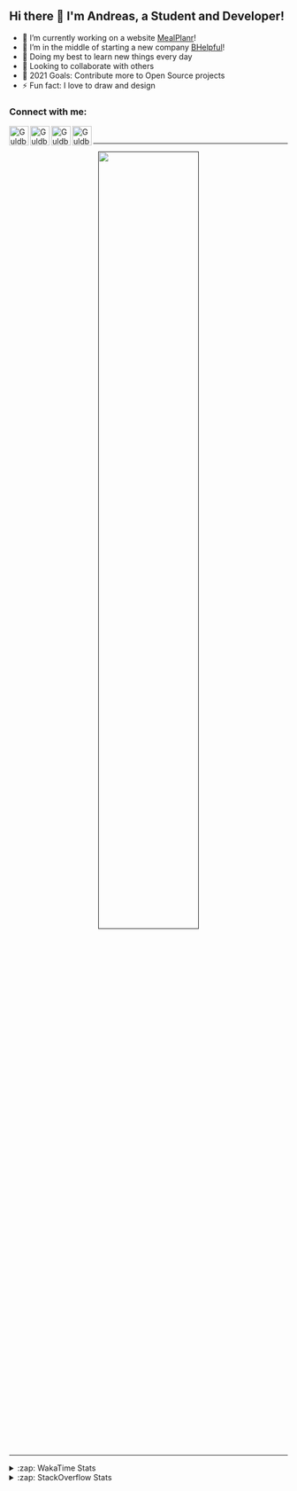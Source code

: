 ## Hi there 👋 I'm Andreas, a Student and Developer!

- 🔭 I’m currently working on a website [MealPlanr][MP]!
- 📑 I’m in the middle of starting a new company [BHelpful][BHelpful]!
- 🌱 Doing my best to learn new things every day
- 👯 Looking to collaborate with others
- 🥅 2021 Goals: Contribute more to Open Source projects
- ⚡ Fun fact: I love to draw and design

### Connect with me:

[<img align="left" alt="Guldberg | YouTube" width="35px" src="https://cdn1.iconfinder.com/data/icons/logotypes/32/youtube-512.png" />][youtube]
[<img align="left" alt="Guldberg | Twitter" width="35px" src="https://cdn1.iconfinder.com/data/icons/logotypes/32/square-twitter-512.png" />][twitter]
[<img align="left" alt="Guldberg | LinkedIn" width="35px" src="https://cdn1.iconfinder.com/data/icons/logotypes/32/square-linkedin-512.png" />][linkedin]
[<img align="left" alt="Guldberg | Instagram" width="35px" src="https://cdn2.iconfinder.com/data/icons/social-icons-33/128/Instagram-512.png" />][instagram]

<br />

---

<p align="center">
  <a href="">
    <img width="60% align="center" src="https://github-readme-stats.vercel.app/api?username=Andreasgdp&show_icons=true&count_private=true" />
  </a>
</p>

---

<details>
  <summary>:zap: WakaTime Stats</summary>

<br />

<!--START_SECTION:waka-->
![Profile Views](http://img.shields.io/badge/Profile%20Views-0-blue)

**I'm an Early 🐤** 

```text
🌞 Morning    222 commits    █████░░░░░░░░░░░░░░░░░░░░   21.33% 
🌆 Daytime    516 commits    ████████████░░░░░░░░░░░░░   49.57% 
🌃 Evening    285 commits    ██████░░░░░░░░░░░░░░░░░░░   27.38% 
🌙 Night      18 commits     ░░░░░░░░░░░░░░░░░░░░░░░░░   1.73%

```
📅 **I'm Most Productive on Sunday** 

```text
Monday       200 commits    ████░░░░░░░░░░░░░░░░░░░░░   19.21% 
Tuesday      112 commits    ██░░░░░░░░░░░░░░░░░░░░░░░   10.76% 
Wednesday    126 commits    ███░░░░░░░░░░░░░░░░░░░░░░   12.1% 
Thursday     100 commits    ██░░░░░░░░░░░░░░░░░░░░░░░   9.61% 
Friday       85 commits     ██░░░░░░░░░░░░░░░░░░░░░░░   8.17% 
Saturday     203 commits    █████░░░░░░░░░░░░░░░░░░░░   19.5% 
Sunday       215 commits    █████░░░░░░░░░░░░░░░░░░░░   20.65%

```


📊 **This Week I Spent My Time On** 

```text
⌚︎ Time Zone: Europe/Copenhagen

💬 Programming Languages: 
TypeScript               1 hr 20 mins        █████████████░░░░░░░░░░░░   54.1% 
YAML                     25 mins             ████░░░░░░░░░░░░░░░░░░░░░   17.06% 
HTML                     22 mins             ███░░░░░░░░░░░░░░░░░░░░░░   14.85% 
Other                    7 mins              █░░░░░░░░░░░░░░░░░░░░░░░░   4.71% 
Markdown                 5 mins              █░░░░░░░░░░░░░░░░░░░░░░░░   3.53%

🔥 Editors: 
VS Code                  2 hrs 28 mins       █████████████████████████   100.0%

🐱‍💻 Projects: 
web-ui-library-system    51 mins             ████████░░░░░░░░░░░░░░░░░   34.4% 
3rd-semesterproject      39 mins             ██████░░░░░░░░░░░░░░░░░░░   26.42% 
web-frontend-app         30 mins             █████░░░░░░░░░░░░░░░░░░░░   20.3% 
web-sources              28 mins             ████░░░░░░░░░░░░░░░░░░░░░   18.87%

💻 Operating System: 
Mac                      1 hr 49 mins        ██████████████████░░░░░░░   73.58% 
Windows                  39 mins             ██████░░░░░░░░░░░░░░░░░░░   26.42%

```

**I Mostly Code in Python** 

```text
Python                   11 repos            ██████████░░░░░░░░░░░░░░░   40.74% 
C++                      3 repos             ██░░░░░░░░░░░░░░░░░░░░░░░   11.11% 
TypeScript               2 repos             █░░░░░░░░░░░░░░░░░░░░░░░░   7.41% 
HTML                     2 repos             █░░░░░░░░░░░░░░░░░░░░░░░░   7.41% 
Batchfile                2 repos             █░░░░░░░░░░░░░░░░░░░░░░░░   7.41%

```



 Last Updated on 07/09/2021
<!--END_SECTION:waka-->


</details>

<details>
  <summary>:zap: StackOverflow Stats</summary>
  
  <br />
  
  [![Andreas G.D Petersen StackOverflow](https://github-readme-stackoverflow.vercel.app/?userID=11050308)](https://stackoverflow.com/users/11050308/andreas-g-d-petersen)


</details>

<br />


[twitter]: https://twitter.com/Guldberg20
[youtube]: https://www.youtube.com/channel/UCORVtLIFnURPEo_Fo-MGv8A
[instagram]: https://www.instagram.com/andreasgdp/
[linkedin]: https://www.linkedin.com/in/andreasgdp/
[MP]: https://mealplanr.bhelpful.net/
[BHelpful]: https://github.com/BHelpful

